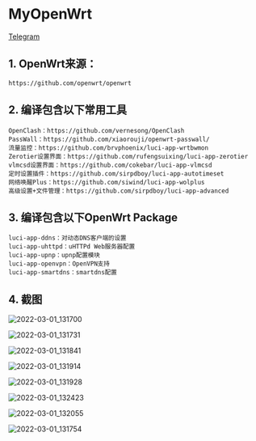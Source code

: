 # MyOpenWrt  
<a href="https://t.me/my_openwrt" target="_blank">Telegram</a>  
  
## 1. OpenWrt来源：  
    https://github.com/openwrt/openwrt  
      
## 2. 编译包含以下常用工具  
    OpenClash：https://github.com/vernesong/OpenClash  
    PassWall：https://github.com/xiaorouji/openwrt-passwall/  
    流量监控：https://github.com/brvphoenix/luci-app-wrtbwmon  
    Zerotier设置界面：https://github.com/rufengsuixing/luci-app-zerotier  
    vlmcsd设置界面：https://github.com/cokebar/luci-app-vlmcsd  
    定时设置插件：https://github.com/sirpdboy/luci-app-autotimeset
    网络唤醒Plus：https://github.com/siwind/luci-app-wolplus  
    高级设置+文件管理：https://github.com/sirpdboy/luci-app-advanced  
      
## 3. 编译包含以下OpenWrt Package  
    luci-app-ddns：对动态DNS客户端的设置  
    luci-app-uhttpd：uHTTPd Web服务器配置  
    luci-app-upnp：upnp配置模块  
    luci-app-openvpn：OpenVPN支持  
    luci-app-smartdns：smartdns配置
      
## 4. 截图  
![2022-03-01_131700](https://user-images.githubusercontent.com/72115940/156110018-5d1f67f2-3aca-4675-b861-fe9efbfec356.png)

![2022-03-01_131731](https://user-images.githubusercontent.com/72115940/156110032-2cd07927-9214-4576-83e5-2339945a7973.png)

![2022-03-01_131841](https://user-images.githubusercontent.com/72115940/156110150-4f4b9925-f873-4ee3-bb1e-eccab1ef4e5a.png)

![2022-03-01_131914](https://user-images.githubusercontent.com/72115940/156110166-1b592c01-f42a-4648-b20d-09d3b80320fc.png)

![2022-03-01_131928](https://user-images.githubusercontent.com/72115940/156110173-bdaa7ad9-f953-4861-81c0-694a040acfce.png)

![2022-03-01_132423](https://user-images.githubusercontent.com/72115940/156110183-ac8d9935-5941-4a0a-8079-e9dce7145cdc.png)

![2022-03-01_132055](https://user-images.githubusercontent.com/72115940/156110202-4ce8ceae-0c35-4473-a5d9-4f11fb4f0dd6.png)

![2022-03-01_131754](https://user-images.githubusercontent.com/72115940/156110038-eab027d3-45ec-4f4b-aeef-ed0b0f8f111a.png)
